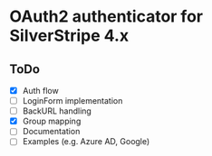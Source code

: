 # OAuth2 authenticator for SilverStripe 4.x

## ToDo

- [x] Auth flow
- [ ] LoginForm implementation
- [ ] BackURL handling
- [x] Group mapping
- [ ] Documentation
- [ ] Examples (e.g. Azure AD, Google)
